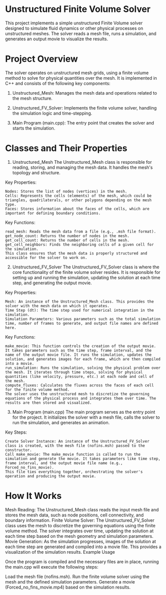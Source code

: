 
# Unstructured Finite Volume Solver

This project implements a simple unstructured Finite Volume solver designed to simulate fluid dynamics or other physical processes on unstructured meshes. The solver reads a mesh file, runs a simulation, and generates an output movie to visualize the results.

# Project Overview

The solver operates on unstructured mesh grids, using a finite volume method to solve for physical quantities over the mesh. It is implemented in C++ and consists of the following key components:

1. Unstructured_Mesh: Manages the mesh data and operations related to the mesh structure.
   
2. Unstructured_FV_Solver: Implements the finite volume solver, handling the simulation logic and time-stepping.
   
3. Main Program (main.cpp): The entry point that creates the solver and starts the simulation.

# Classes and Their Properties

1. Unstructured_Mesh
The Unstructured_Mesh class is responsible for reading, storing, and managing the mesh data. It handles the mesh's topology and structure.

Key Properties:

	Nodes: Stores the list of nodes (vertices) in the mesh.
	Cells: Represents the cells (elements) of the mesh, which could be triangles, quadrilaterals, or other polygons depending on the mesh type.
	Faces: Stores information about the faces of the cells, which are important for defining boundary conditions.

Key Functions:

	read_mesh: Reads the mesh data from a file (e.g., .msh file format).
	get_node_count: Returns the number of nodes in the mesh.
	get_cell_count: Returns the number of cells in the mesh.
	get_cell_neighbors: Finds the neighboring cells of a given cell for the simulation.
	This class ensures that the mesh data is properly structured and accessible for the solver to work on.

2. Unstructured_FV_Solver
The Unstructured_FV_Solver class is where the core functionality of the finite volume solver resides. It is responsible for setting up and running the simulation, updating the solution at each time step, and generating the output movie.

Key Properties:

	Mesh: An instance of the Unstructured_Mesh class. This provides the solver with the mesh data on which it operates.
	Time Step (dt): The time step used for numerical integration in the simulation.
	Simulation Parameters: Various parameters such as the total simulation time, number of frames to generate, and output file names are defined here.

Key Functions:

	make_movie: This function controls the creation of the output movie. It takes parameters such as the time step, frame interval, and the name of the output movie file. It runs the simulation, updates the solution, and generates images for each frame, which are then compiled into a movie.
	run_simulation: Runs the simulation, solving the physical problem over the mesh. It iterates through time steps, solving for physical quantities (like velocity, pressure, etc.) at each node and cell of the mesh.
	compute_fluxes: Calculates the fluxes across the faces of each cell for the finite volume method.
	The solver uses the unstructured mesh to discretize the governing equations of the physical process and integrates them over time. The results are then stored and visualized.

3. Main Program (main.cpp)
The main program serves as the entry point for the project. It initializes the solver with a mesh file, calls the solver to run the simulation, and generates an animation.

Key Steps:

	Create Solver Instance: An instance of the Unstructured_FV_Solver class is created, with the mesh file (nofins.msh) passed to the constructor.
	Call make_movie: The make_movie function is called to run the simulation and generate the movie. It takes parameters like time step, frame interval, and the output movie file name (e.g., Forced_no_fins_movie).
	This file ties everything together, orchestrating the solver's operation and producing the output movie.


# How It Works

Mesh Reading: The Unstructured_Mesh class reads the input mesh file and stores the mesh data, such as node positions, cell connectivity, and boundary information.
Finite Volume Solver: The Unstructured_FV_Solver class uses the mesh to discretize the governing equations using the finite volume method. The solver integrates over time, updating the solution at each time step based on the mesh geometry and simulation parameters.
Movie Generation: As the simulation progresses, images of the solution at each time step are generated and compiled into a movie file. This provides a visualization of the simulation results.
Example Usage

Once the program is compiled and the necessary files are in place, running the main.cpp will execute the following steps:

Load the mesh file (nofins.msh).
Run the finite volume solver using the mesh and the defined simulation parameters.
Generate a movie (Forced_no_fins_movie.mp4) based on the simulation results.
